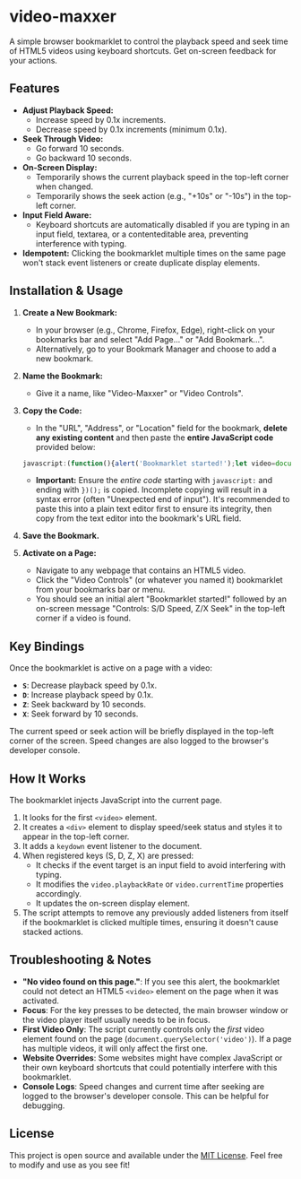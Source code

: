 # video-maxxer

A simple browser bookmarklet to control the playback speed and seek time of HTML5 videos using keyboard shortcuts. Get on-screen feedback for your actions.

## Features

* **Adjust Playback Speed:**
    * Increase speed by 0.1x increments.
    * Decrease speed by 0.1x increments (minimum 0.1x).
* **Seek Through Video:**
    * Go forward 10 seconds.
    * Go backward 10 seconds.
* **On-Screen Display:**
    * Temporarily shows the current playback speed in the top-left corner when changed.
    * Temporarily shows the seek action (e.g., "+10s" or "-10s") in the top-left corner.
* **Input Field Aware:**
    * Keyboard shortcuts are automatically disabled if you are typing in an input field, textarea, or a contenteditable area, preventing interference with typing.
* **Idempotent:** Clicking the bookmarklet multiple times on the same page won't stack event listeners or create duplicate display elements.

## Installation & Usage

1.  **Create a New Bookmark:**
    * In your browser (e.g., Chrome, Firefox, Edge), right-click on your bookmarks bar and select "Add Page..." or "Add Bookmark...".
    * Alternatively, go to your Bookmark Manager and choose to add a new bookmark.

2.  **Name the Bookmark:**
    * Give it a name, like "Video-Maxxer" or "Video Controls".

3.  **Copy the Code:**
    * In the "URL", "Address", or "Location" field for the bookmark, **delete any existing content** and then paste the **entire JavaScript code** provided below:

    ```javascript
    javascript:(function(){alert('Bookmarklet started!');let video=document.querySelector('video');if(video){let speedDisplay=document.getElementById('videoSpeedDisplayBookmarklet');if(!speedDisplay){speedDisplay=document.createElement('div');speedDisplay.id='videoSpeedDisplayBookmarklet';speedDisplay.style.position='fixed';speedDisplay.style.top='10px';speedDisplay.style.left='10px';speedDisplay.style.padding='5px 10px';speedDisplay.style.backgroundColor='rgba(0,0,0,0.75)';speedDisplay.style.color='white';speedDisplay.style.borderRadius='5px';speedDisplay.style.zIndex='2147483647';speedDisplay.style.fontSize='16px';speedDisplay.style.fontFamily='Arial,sans-serif';speedDisplay.style.opacity='0';speedDisplay.style.transition='opacity 0.3s ease-in-out';document.body.appendChild(speedDisplay)}let displayTimeout;function showIndicator(message){if(!speedDisplay)return;speedDisplay.textContent=message;speedDisplay.style.opacity='1';clearTimeout(displayTimeout);displayTimeout=setTimeout(function(){speedDisplay.style.opacity='0'},(message.includes('Speed:'))?3000:1500)}document.removeEventListener('keydown',window._videoBookmarkletKeydownHandler);window._videoBookmarkletKeydownHandler=function(event){if(!document.querySelector('video'))return;video=document.querySelector('video');const targetTagName=event.target.tagName.toLowerCase();const isContentEditable=event.target.isContentEditable;if((event.key.toLowerCase()==='z'||event.key.toLowerCase()==='x'||event.key.toLowerCase()==='s'||event.key.toLowerCase()==='d')&&(targetTagName==='input'||targetTagName==='textarea'||isContentEditable)){return}let newSpeed;switch(event.key.toLowerCase()){case's':event.preventDefault();newSpeed=Math.max(0.1,parseFloat((video.playbackRate-0.1).toFixed(1)));if(video.playbackRate!==newSpeed){video.playbackRate=newSpeed;showIndicator('Speed: '+video.playbackRate.toFixed(1)+'x');console.log('Playback rate: '+video.playbackRate.toFixed(1))}break;case'd':event.preventDefault();newSpeed=parseFloat((video.playbackRate+0.1).toFixed(1));if(video.playbackRate!==newSpeed){video.playbackRate=newSpeed;showIndicator('Speed: '+video.playbackRate.toFixed(1)+'x');console.log('Playback rate: '+video.playbackRate.toFixed(1))}break;case'z':event.preventDefault();video.currentTime=Math.max(0,video.currentTime-10);showIndicator('-10s');console.log('Current time: '+video.currentTime.toFixed(1));break;case'x':event.preventDefault();video.currentTime=Math.min(video.duration||Infinity,video.currentTime+10);showIndicator('+10s');console.log('Current time: '+video.currentTime.toFixed(1));break}};document.addEventListener('keydown',window._videoBookmarkletKeydownHandler);showIndicator('Controls: S/D Speed, Z/X Seek')}else{alert('No video found on this page.')}})();
    ```
    * **Important:** Ensure the *entire code* starting with `javascript:` and ending with `})();` is copied. Incomplete copying will result in a syntax error (often "Unexpected end of input"). It's recommended to paste this into a plain text editor first to ensure its integrity, then copy from the text editor into the bookmark's URL field.

4.  **Save the Bookmark.**

5.  **Activate on a Page:**
    * Navigate to any webpage that contains an HTML5 video.
    * Click the "Video Controls" (or whatever you named it) bookmarklet from your bookmarks bar or menu.
    * You should see an initial alert "Bookmarklet started!" followed by an on-screen message "Controls: S/D Speed, Z/X Seek" in the top-left corner if a video is found.

## Key Bindings

Once the bookmarklet is active on a page with a video:

* **`S`**: Decrease playback speed by 0.1x.
* **`D`**: Increase playback speed by 0.1x.
* **`Z`**: Seek backward by 10 seconds.
* **`X`**: Seek forward by 10 seconds.

The current speed or seek action will be briefly displayed in the top-left corner of the screen. Speed changes are also logged to the browser's developer console.

## How It Works

The bookmarklet injects JavaScript into the current page.
1.  It looks for the first `<video>` element.
2.  It creates a `<div>` element to display speed/seek status and styles it to appear in the top-left corner.
3.  It adds a `keydown` event listener to the document.
4.  When registered keys (S, D, Z, X) are pressed:
    * It checks if the event target is an input field to avoid interfering with typing.
    * It modifies the `video.playbackRate` or `video.currentTime` properties accordingly.
    * It updates the on-screen display element.
5.  The script attempts to remove any previously added listeners from itself if the bookmarklet is clicked multiple times, ensuring it doesn't cause stacked actions.

## Troubleshooting & Notes

* **"No video found on this page."**: If you see this alert, the bookmarklet could not detect an HTML5 `<video>` element on the page when it was activated.
* **Focus**: For the key presses to be detected, the main browser window or the video player itself usually needs to be in focus.
* **First Video Only**: The script currently controls only the *first* video element found on the page (`document.querySelector('video')`). If a page has multiple videos, it will only affect the first one.
* **Website Overrides**: Some websites might have complex JavaScript or their own keyboard shortcuts that could potentially interfere with this bookmarklet.
* **Console Logs**: Speed changes and current time after seeking are logged to the browser's developer console. This can be helpful for debugging.

## License

This project is open source and available under the [MIT License](LICENSE).
Feel free to modify and use as you see fit!
